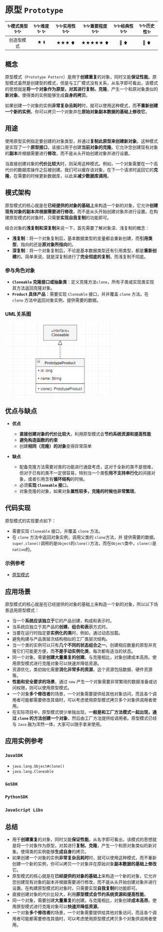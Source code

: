 # 原型 `Prototype`

| :sparkles:模式类型:sparkles::sparkles:|:sparkles::sparkles:难度:sparkles:  :sparkles: | :sparkles::sparkles:实用性:sparkles::sparkles: | :sparkles::sparkles:重要程度:sparkles::sparkles: |  :sparkles::sparkles:经典性:sparkles::sparkles: | :sparkles::sparkles:历史性:sparkles: |
| :----------------------------------------: | :-----------------------------------------------: | :-------------------------------------------------: | :----------------------------------------------------: | :--------------------------------------------------: | :--------------------------------------: |
|                创造型模式                            |                ★ :arrow_down:                 |                  ★★★ :arrow_up:                   |                    ★★★★★ :arrow_up:                    |              :green_heart:  :arrow_up:               |        :green_heart:  :arrow_up:         |

## 概念
原型模式（`Prototype Pattern`）是用于**创建重复**的对象，同时又能**保证性能**。原型模式虽然是创建型的模式，但是与工厂模式没有关系，从名字即可看出，该模式的思想就是**将一个对象作为原型，对其进行复制、克隆**，产生一个和原对象类似的**新对象**。使得类的实例能够生成**自身的拷贝**。

如果创建一个对象的实例**非常复杂且耗时**时，就可以使用这种模式，而**不重新创建一个新的实例**，你可以拷贝一个对象并在**原始对象副本数据的基础上修改它**。

## 用途
使用原型实例指定要创建的对象类型，并通过**复制此原型来创建新对象**。这种模式是实现了一个**原型接口**，该接口用于创建**当前对象的克隆**。它允许您创建现有对象的**副本**并根据需要进行**修改**，而不是从头开始创建对象并进行设置。

当直接创建对象的**代价比较大**时，则采用这种模式。例如，一个对象需要在一个高代价的数据库操作之后被创建。我们可以缓存该对象，在下一个请求时返回它的**克隆**，在需要的时候更新数据库，以此来**减少数据库调用**。

## 模式架构
原型模式的核心就是在**已经提供的对象的基础上**来构造一个新的对象，它允许**创建现有对象的副本并根据需要进行修改**，而不是从头开始创建对象并进行设置。在构建原型模式的对象时，只需要**实现自我复制**的功能即可。

结合对象的**浅复制和深复制**来说一下，首先需要了解对象深、浅复制的概念：
+ **浅复制**：将一个对象复制后，基本数据类型的变量都会重新创建，而**引用类型**，指向的还是**原对象所指向**的。
+ **深复制**：将一个对象复制后，不论是基本数据类型还有引用类型，都是**重新创建**的。简单来说，就是深复制进行了**完全彻底的复制**，而浅复制不彻底。

### 参与角色对象
+ **`Cloneable` 克隆接口或抽象类**：定义克隆方法`clone`，所有子类或实现类实现其方法返回克隆对象。
+ **`Product` 具体产品**：需要实现 `Cloneable` 接口，并并覆盖 `clone` 方法。在 `clone` 方法中返回对象实例，提供需要的数据。

### UML关系图

![1539694131473](../../../.images/1539694131473.png)

## 优点与缺点
+ **优点**
	- **直接创建对象的代价比较大**，利用原型模式会**节约系统资源和提高性能**
	- **避免构造函数的约束**
	- 创建**相同（克隆）的对象**变得异常简单
	
+ **缺点**
	- 配备克隆方法需要对类的功能进行通盘考虑，这对于全新的类不是很难，但对于已有的类不一定很容易，特别当一个类**引用不支持串行化**的间接对象，或者引用含有**循环结构**的时候。
	- 必须**实现 `Cloneable` 接**口。
	- 对象克隆的对象，如果对象**属性较多，克隆的时候也非常繁琐**。

## 代码实现
原型模式的实现要点如下：
+ 需要实现 `Cloneable` 接口，并覆盖 `clone` 方法。
+ 在 `clone` 方法中返回对象实例，调用父类的 `clone`方法，并 提供需要的数据。`super.clone()`调用的是`Object`的`clone()`方法，而在`Object`类中，`clone()`是`native`的。

### 示例参考
+ [原型模式](./java/io/github/hooj0/prototype/)

## 应用场景
原型模式的核心就是在已经提供的对象的基础上来构造一个新的对象，所以以下场景适用原型模式：

+ 当一个**系统应该独立于**它的产品创建，构成和表示时。
+ 当系统应独立于其产品的**创建、组合和表示**方式时。
+ 当要在运行时指定要**实例化的类**时，例如，通过动态加载。
+ 避免构建与产品类层次结构相似的工厂类层次结构。
+ 当一个类的实例可以只有**几个不同的状态组合之一**。创建相应数量的原型并克隆它们可能更方便，而**不是手动实例化类**，每次都有适当的状态。
+ 同一个对象，需要**创建大量重复的创建**。与克隆相比，对象创建成本高昂。使用原型模式进行克隆对象可以快速并降低资源。
+ 资源优化，类初始化需要**消化非常多的资源**，这个资源包括数据、硬件资源等。 
+ **性能和安全要求的场景**，通过 `new` 产生一个对象需要非常繁琐的数据准备或访问权限，则可以使用原型模式。
+ 一个对象**多个修改者**的场景，一个对象需要提供给其他对象访问，而且各个调用者可能都需要修改其值时，可以考虑使用原型模式拷贝多个对象供调用者使用。 
+ 在实际项目中，原型模式很少单独出现，**一般是和工厂方法模式一起出现，通过 `clone` 的方法创建一个对象**，然后由工厂方法提供给调用者。原型模式已经与 `Java` 融为浑然一体，大家可以随手拿来使用。 

## 应用实例参考

### `JavaSDK` 
+ `java.lang.Object#clone()`
+ `java.lang.Cloneable`

### `GoSDK`

### `PythonSDK`

### `JavaScript Libs`

## 总结
+ 用于**创建重复**的对象，同时又能**保证性能**。从名字即可看出，该模式的思想就是将一个对象作为原型，对其进行**复制、克隆**，产生一个和原对象类似的新对象。使得类的实例能够**生成自身**的拷贝。
+ 如果创建一个对象的实例**非常复杂且耗时**时，就可以使用这种模式，而不重新创建一个新的实例，你可以拷贝一个对象并在原始对象**副本数据的基础上修改**它。
+ 原型模式的核心就是在**已经提供的对象的基础上**来构造一个新的对象，它允许您创建现有对象的副本并根据需要进行修改，而不是从头开始创建对象并进行设置。在构建原型模式的对象时，只需要实现**自我复制**的功能即可。
+ 直接创建对象的代价比较大，利用**原型模式会节约系统资源和提高性能**。
+ 同一个对象，需要创建**大量重复**的创建。与克隆相比，对象创建**成本高昂**。使用原型模式进行克隆对象可以**快速并降低资源**。
+ 一个对象**多个修改者**的场景，一个对象需要提供给其他对象访问，而且各个调用者可能都需要修改其值时，可以考虑使用原型模式拷贝多个对象供调用者使用。


